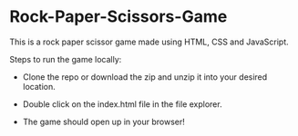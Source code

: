 # Rock-Paper-Scissors-Game

This is a rock paper scissor game made using HTML, CSS and JavaScript.

Steps to run the game locally:

- Clone the repo or download the zip and unzip it into your desired location.

- Double click on the index.html file in the file explorer.

- The game should open up in your browser!
